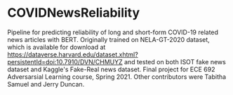 # COVIDNewsReliability

Pipeline for predicting reliability of long and short-form COVID-19 related news articles with BERT. Originally trained on NELA-GT-2020 dataset, which is available for download at https://dataverse.harvard.edu/dataset.xhtml?persistentId=doi:10.7910/DVN/CHMUYZ and tested on both ISOT fake news dataset and Kaggle's Fake-Real news dataset. 
Final project for ECE 692 Adversarsial Learning course, Spring 2021. Other contributors were Tabitha Samuel and Jerry Duncan.   
